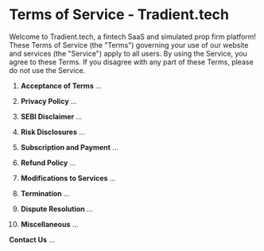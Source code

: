 # Terms of Service - Tradient.tech

Welcome to Tradient.tech, a fintech SaaS and simulated prop firm platform! These Terms of Service (the "Terms") governing your use of our website and services (the "Service") apply to all users. By using the Service, you agree to these Terms. If you disagree with any part of these Terms, please do not use the Service.

1. **Acceptance of Terms**
   ...

2. **Privacy Policy**
   ...

3. **SEBI Disclaimer**
   ...

4. **Risk Disclosures**
   ...

5. **Subscription and Payment**
   ...

6. **Refund Policy**
   ...

7. **Modifications to Services**
   ...

8. **Termination**
   ...

9. **Dispute Resolution**
   ...

10. **Miscellaneous**
   ...

**Contact Us**
   ...